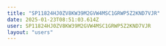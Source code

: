 ```yaml
---
title: "SP11824HJ0ZV8KW39M2GVW4MSC1GRWP5Z2KND7VJR"
date: 2025-01-23T08:51:03.614Z
user: SP11824HJ0ZV8KW39M2GVW4MSC1GRWP5Z2KND7VJR
layout: "users"
---
```

    